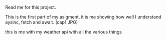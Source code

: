 Read me for this project.


This is the first part of my asigment, it is me showing how well I understand aysinc, fetch and await. 
(cap1.JPG)

this is me with my weather api with all the various things

